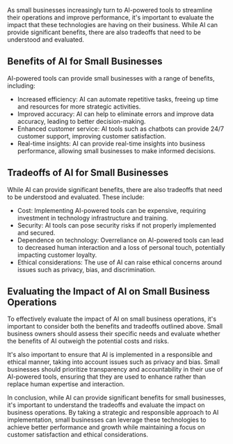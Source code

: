 
As small businesses increasingly turn to AI-powered tools to streamline their operations and improve performance, it's important to evaluate the impact that these technologies are having on their business. While AI can provide significant benefits, there are also tradeoffs that need to be understood and evaluated.

Benefits of AI for Small Businesses
-----------------------------------

AI-powered tools can provide small businesses with a range of benefits, including:

* Increased efficiency: AI can automate repetitive tasks, freeing up time and resources for more strategic activities.
* Improved accuracy: AI can help to eliminate errors and improve data accuracy, leading to better decision-making.
* Enhanced customer service: AI tools such as chatbots can provide 24/7 customer support, improving customer satisfaction.
* Real-time insights: AI can provide real-time insights into business performance, allowing small businesses to make informed decisions.

Tradeoffs of AI for Small Businesses
------------------------------------

While AI can provide significant benefits, there are also tradeoffs that need to be understood and evaluated. These include:

* Cost: Implementing AI-powered tools can be expensive, requiring investment in technology infrastructure and training.
* Security: AI tools can pose security risks if not properly implemented and secured.
* Dependence on technology: Overreliance on AI-powered tools can lead to decreased human interaction and a loss of personal touch, potentially impacting customer loyalty.
* Ethical considerations: The use of AI can raise ethical concerns around issues such as privacy, bias, and discrimination.

Evaluating the Impact of AI on Small Business Operations
--------------------------------------------------------

To effectively evaluate the impact of AI on small business operations, it's important to consider both the benefits and tradeoffs outlined above. Small business owners should assess their specific needs and evaluate whether the benefits of AI outweigh the potential costs and risks.

It's also important to ensure that AI is implemented in a responsible and ethical manner, taking into account issues such as privacy and bias. Small businesses should prioritize transparency and accountability in their use of AI-powered tools, ensuring that they are used to enhance rather than replace human expertise and interaction.

In conclusion, while AI can provide significant benefits for small businesses, it's important to understand the tradeoffs and evaluate the impact on business operations. By taking a strategic and responsible approach to AI implementation, small businesses can leverage these technologies to achieve better performance and growth while maintaining a focus on customer satisfaction and ethical considerations.

